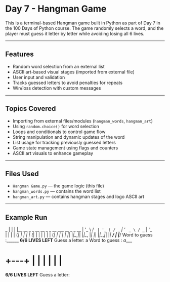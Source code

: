 # Day 7 - Hangman Game 

This is a terminal-based Hangman game built in Python as part of Day 7 in the 100 Days of Python course. The game randomly selects a word, and the player must guess it letter by letter while avoiding losing all 6 lives.

---

## Features

- Random word selection from an external list
- ASCII art-based visual stages (imported from external file)
- User input and validation
- Tracks guessed letters to avoid penalties for repeats
- Win/loss detection with custom messages

---

## Topics Covered

- Importing from external files/modules (`hangman_words`, `hangman_art`)
- Using `random.choice()` for word selection
- Loops and conditionals to control game flow
- String manipulation and dynamic updates of the word
- List usage for tracking previously guessed letters
- Game state management using flags and counters
- ASCII art visuals to enhance gameplay

---

## Files Used

- `Hangman Game.py` — the game logic (this file)
- `hangman_words.py` — contains the word list
- `hangman_art.py` — contains hangman stages and logo ASCII art

---

## Example Run
 
 _
| |
| |__   __ _ _ __   __ _ _ __ ___   __ _ _ __
| '_ \ / _` | '_ \ / _` | '_ ` _ \ / _` | '_ \
| | | | (_| | | | | (_| | | | | | | (_| | | | |
|_| |_|\__,_|_| |_|\__, |_| |_| |_|\__,_|_| |_|
                    __/ |
                   |___/
Word to guess :______
****************************6/6 LIVES LEFT****************************
Guess a letter: a
Word to guess : _a____

  +---+
  |   |
      |
      |
      |
      |
=========

****************************6/6 LIVES LEFT****************************
Guess a letter:



